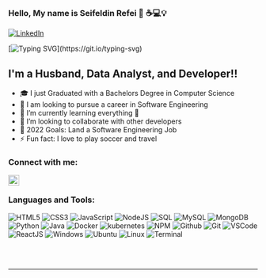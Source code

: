 ### Hello, My name is Seifeldin Refei 👋 ☕️💻💡

[![LinkedIn](https://img.shields.io/badge/LinkedIn-%230077B5.svg?&style=flat-square&logo=linkedin&logoColor=white)](https://www.linkedin.com/in/seifeldin-refei-114301190/)

[![Typing SVG](https://readme-typing-svg.herokuapp.com?font=comfortaa&color=016EEA&size=24&width=500&lines=Data+Analyst;Upcoming+Software+Engineer;Nice+to+meet+you...)](https://git.io/typing-svg)

## I'm a Husband, Data Analyst, and Developer!!

- 🎓 I just Graduated with a Bachelors Degree in Computer Science
- 🔭 I am looking to pursue a career in Software Engineering
- 🌱 I’m currently learning everything 🤣
- 👯 I’m looking to collaborate with other developers
- 🥅 2022 Goals: Land a Software Engineering Job
- ⚡ Fun fact: I love to play soccer and travel

### Connect with me:

[<img align="left" alt="codeSTACKr | LinkedIn" width="22px" src="https://cdn.jsdelivr.net/npm/simple-icons@v3/icons/linkedin.svg" />][linkedin]


<br />

### Languages and Tools:

![HTML5](https://img.icons8.com/color/30/html-5.png)
![CSS3](https://img.icons8.com/color/30/css3.png)
![JavaScript](https://img.icons8.com/color/30/javascript.png)
![NodeJS](https://img.icons8.com/color/30/nodejs.png)
![SQL](https://img.icons8.com/color/30/000000/microsoft-sql-server.png)
![MySQL](https://img.icons8.com/color/30/000000/mysql-logo.png)
![MongoDB](https://img.icons8.com/color/30/000000/mongodb.png)
![Python](https://img.icons8.com/color/30/000000/python--v1.png)
![Java](https://img.icons8.com/color/30/000000/java-coffee-cup-logo--v1.png)
![Docker](https://img.icons8.com/color/30/000000/docker.png)
![kubernetes](https://img.icons8.com/color/30/000000/kubernetes.png)
![NPM](https://img.icons8.com/color/30/npm.png)
![Github](https://img.icons8.com/material-outlined/30/github.png)
![Git](https://img.icons8.com/color/30/git.png)
![VSCode](https://img.icons8.com/color/30/visual-studio-code-2019.png)
![ReactJS](https://img.icons8.com/color/30/react-native.png)
![Windows](https://img.icons8.com/color/30/windows-10.png)
![Ubuntu](https://img.icons8.com/color/30/ubuntu--v1.png)
![Linux](https://img.icons8.com/color/30/linux.png)
![Terminal](https://img.icons8.com/color/30/console.png)

<br />
<br />

---




[linkedin]: https://www.linkedin.com/in/seifeldin-refei-114301190/
